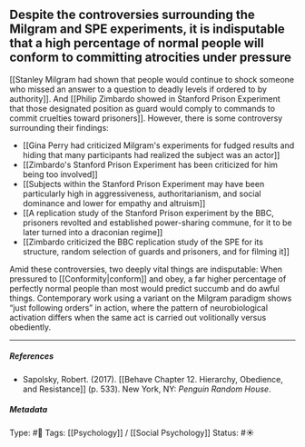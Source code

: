 ## Despite the controversies surrounding the Milgram and SPE experiments, it is indisputable that a high percentage of normal people will conform to committing atrocities under pressure # 

[[Stanley Milgram had shown that people would continue to shock someone who missed an answer to a question to deadly levels if ordered to by authority]]. And [[Philip Zimbardo showed in Stanford Prison Experiment that those designated position as guard would comply to commands to commit cruelties toward prisoners]]. However, there is some controversy surrounding their findings:

- [[Gina Perry had criticized Milgram's experiments for fudged results and hiding that many participants had realized the subject was an actor]]
- [[Zimbardo's Stanford Prison Experiment has been criticized for him being too involved]]
- [[Subjects within the Stanford Prison Experiment may have been particularly high in aggressiveness, authoritarianism, and social dominance and lower for empathy and altruism]]
- [[A replication study of the Stanford Prison experiment by the BBC, prisoners revolted and established power-sharing commune, for it to be later turned into a draconian regime]]
- [[Zimbardo criticized the BBC replication study of the SPE for its structure, random selection of guards and prisoners, and for filming it]]

Amid these controversies, two deeply vital things are indisputable: When pressured to [[Conformity|conform]] and obey, a far higher percentage of perfectly normal people than most would predict succumb and do awful things. Contemporary work using a variant on the Milgram paradigm shows “just following orders” in action, where the pattern of neurobiological activation differs when the same act is carried out volitionally versus obediently.

___

##### References

- Sapolsky, Robert. (2017). [[Behave Chapter 12. Hierarchy, Obedience, and Resistance]] (p. 533). New York, NY: _Penguin Random House_. 

##### Metadata

Type: #🔴 
Tags: [[Psychology]] / [[Social Psychology]]
Status: #☀️ 